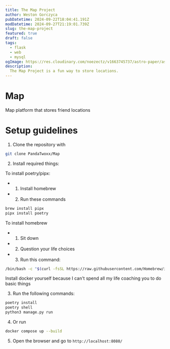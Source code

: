 ```yaml
---
title: The Map Project
author: Weston Gorczyca
pubDatetime: 2024-09-22T18:04:41.191Z
modDatetime: 2024-09-27T21:19:01.739Z
slug: the-map-project
featured: true
draft: false
tags:
  - flask
  - web
  - mysql
ogImage: https://res.cloudinary.com/noezectz/v1663745737/astro-paper/astropaper-x-forestry-og_kqfwp0.png
description:
  The Map Project is a fun way to store locations.
---
```


# Map

Map platform that stores friend locations

# Setup guidelines

1. Clone the repository with
```bash
git clone PandaTwoxx/Map
```

2. Install required things:

To install poetry/pipx:
- 1. Install homebrew
- 2. Run these commands
```bash
brew install pipx
pipx install poetry
```

To install homebrew

- 1. Sit down
- 2. Question your life choices
- 3. Run this command:
```bash
/bin/bash -c "$(curl -fsSL https://raw.githubusercontent.com/Homebrew/install/HEAD/install.sh)"
```

Install docker yourself because I can't spend all my life coaching you to do basic things

3. Run the following commands:
```bash
poetry install
poetry shell
python3 manage.py run
```

4. Or run

```bash
docker compose up --build
```


5. Open the browser and go to `http://localhost:8080/`
